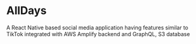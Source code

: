 # AllDays

A React Native based social media application having features similar to TikTok integrated with AWS Amplify backend and GraphQL, S3 database
